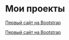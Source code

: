 # Мои проекты
[Первый сайт на Bootstrap](https://temeldar.github.io/lesson_12/)

[Первый сайт на Bootstrap](https://temeldar.github.io/Tatlybal/)
